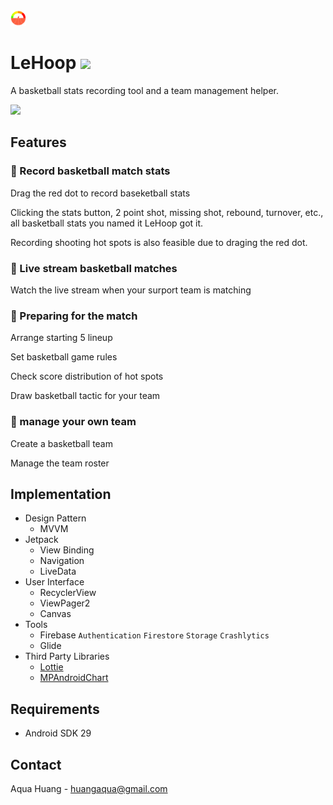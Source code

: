 <img width="5%" src="https://github.com/WETcore/HoopHelper/blob/main/screenshots/hoop_logo.png"/>

# LeHoop [<img src="https://img.shields.io/badge/version-1.1.1-orange"/>](https://play.google.com/store/apps/details?id=com.aqua.hoophelper)

A basketball stats recording tool and a team management helper.

[<img width="20%" src="https://play.google.com/intl/en_us/badges/static/images/badges/en_badge_web_generic.png"/>](https://play.google.com/store/apps/details?id=com.aqua.hoophelper)

## Features
### :basketball: Record basketball match stats
Drag the red dot to record baseketball stats

Clicking the stats button, 2 point shot, missing shot, rebound, turnover, etc., all basketball stats you named it LeHoop got it.

Recording shooting hot spots is also feasible due to draging the red dot.

### :basketball: Live stream basketball matches
Watch the live stream when your surport team is matching

### :basketball: Preparing for the match
Arrange starting 5 lineup

Set basketball game rules

Check score distribution of hot spots

Draw basketball tactic for your team

### :basketball: manage your own team
Create a basketball team

Manage the team roster

## Implementation
* Design Pattern
  * MVVM
* Jetpack
  * View Binding
  * Navigation
  * LiveData
* User Interface
  * RecyclerView
  * ViewPager2
  * Canvas
* Tools
  * Firebase `Authentication` `Firestore` `Storage` `Crashlytics`
  * Glide
* Third Party Libraries
  * [Lottie](https://github.com/airbnb/lottie-android)
  * [MPAndroidChart](https://github.com/PhilJay/MPAndroidChart)

## Requirements
* Android SDK 29

## Contact
Aqua Huang - huangaqua@gmail.com

